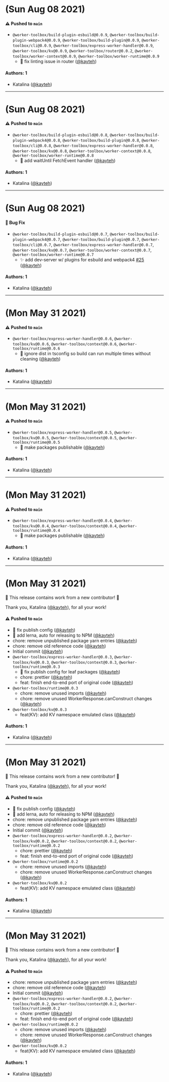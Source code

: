 # (Sun Aug 08 2021)

#### ⚠️ Pushed to `main`

- `@worker-toolbox/build-plugin-esbuild@0.0.9`, `@worker-toolbox/build-plugin-webpack4@0.0.9`, `@worker-toolbox/build-plugin@0.0.9`, `@worker-toolbox/cli@0.0.9`, `@worker-toolbox/express-worker-handler@0.0.9`, `@worker-toolbox/kv@0.0.9`, `@worker-toolbox/router@0.0.2`, `@worker-toolbox/worker-context@0.0.9`, `@worker-toolbox/worker-runtime@0.0.9`
  - 💚 fix linting issue in router ([@kayteh](https://github.com/kayteh))

#### Authors: 1

- Katalina ([@kayteh](https://github.com/kayteh))

---

# (Sun Aug 08 2021)

#### ⚠️ Pushed to `main`

- `@worker-toolbox/build-plugin-esbuild@0.0.8`, `@worker-toolbox/build-plugin-webpack4@0.0.8`, `@worker-toolbox/build-plugin@0.0.8`, `@worker-toolbox/cli@0.0.8`, `@worker-toolbox/express-worker-handler@0.0.8`, `@worker-toolbox/kv@0.0.8`, `@worker-toolbox/worker-context@0.0.8`, `@worker-toolbox/worker-runtime@0.0.8`
  - 👔 add waitUntil FetchEvent handler ([@kayteh](https://github.com/kayteh))

#### Authors: 1

- Katalina ([@kayteh](https://github.com/kayteh))

---

# (Sun Aug 08 2021)

#### 🐛 Bug Fix

- `@worker-toolbox/build-plugin-esbuild@0.0.7`, `@worker-toolbox/build-plugin-webpack4@0.0.7`, `@worker-toolbox/build-plugin@0.0.7`, `@worker-toolbox/cli@0.0.7`, `@worker-toolbox/express-worker-handler@0.0.7`, `@worker-toolbox/kv@0.0.7`, `@worker-toolbox/worker-context@0.0.7`, `@worker-toolbox/worker-runtime@0.0.7`
  - ✨ add dev-server w/ plugins for esbuild and webpack4 [#25](https://github.com/kayteh/worker-toolbox/pull/25) ([@kayteh](https://github.com/kayteh))

#### Authors: 1

- Katalina ([@kayteh](https://github.com/kayteh))

---

# (Mon May 31 2021)

#### ⚠️ Pushed to `main`

- `@worker-toolbox/express-worker-handler@0.0.6`, `@worker-toolbox/kv@0.0.6`, `@worker-toolbox/context@0.0.6`, `@worker-toolbox/runtime@0.0.6`
  - 💚 ignore dist in tsconfig so build can run multiple times without cleaning ([@kayteh](https://github.com/kayteh))

#### Authors: 1

- Katalina ([@kayteh](https://github.com/kayteh))

---

# (Mon May 31 2021)

#### ⚠️ Pushed to `main`

- `@worker-toolbox/express-worker-handler@0.0.5`, `@worker-toolbox/kv@0.0.5`, `@worker-toolbox/context@0.0.5`, `@worker-toolbox/runtime@0.0.5`
  - 👷 make packages publishable ([@kayteh](https://github.com/kayteh))

#### Authors: 1

- Katalina ([@kayteh](https://github.com/kayteh))

---

# (Mon May 31 2021)

#### ⚠️ Pushed to `main`

- `@worker-toolbox/express-worker-handler@0.0.4`, `@worker-toolbox/kv@0.0.4`, `@worker-toolbox/context@0.0.4`, `@worker-toolbox/runtime@0.0.4`
  - 👷 make packages publishable ([@kayteh](https://github.com/kayteh))

#### Authors: 1

- Katalina ([@kayteh](https://github.com/kayteh))

---

# (Mon May 31 2021)

:tada: This release contains work from a new contributor! :tada:

Thank you, Katalina ([@kayteh](https://github.com/kayteh)), for all your work!

#### ⚠️ Pushed to `main`

- 🔧 fix publish config ([@kayteh](https://github.com/kayteh))
- :hammer: add lerna, auto for releasing to NPM ([@kayteh](https://github.com/kayteh))
- chore: remove unpublished package yarn entries ([@kayteh](https://github.com/kayteh))
- chore: remove old reference code ([@kayteh](https://github.com/kayteh))
- Initial commit ([@kayteh](https://github.com/kayteh))
- `@worker-toolbox/express-worker-handler@0.0.3`, `@worker-toolbox/kv@0.0.3`, `@worker-toolbox/context@0.0.3`, `@worker-toolbox/runtime@0.0.3`
  - 🔧 fix publish config for leaf packages ([@kayteh](https://github.com/kayteh))
  - chore: prettier ([@kayteh](https://github.com/kayteh))
  - feat: finish end-to-end port of original code ([@kayteh](https://github.com/kayteh))
- `@worker-toolbox/runtime@0.0.3`
  - chore: remove unused imports ([@kayteh](https://github.com/kayteh))
  - chore: remove unused WorkerResponse.canConstruct changes ([@kayteh](https://github.com/kayteh))
- `@worker-toolbox/kv@0.0.3`
  - feat(KV): add KV namespace emulated class ([@kayteh](https://github.com/kayteh))

#### Authors: 1

- Katalina ([@kayteh](https://github.com/kayteh))

---

# (Mon May 31 2021)

:tada: This release contains work from a new contributor! :tada:

Thank you, Katalina ([@kayteh](https://github.com/kayteh)), for all your work!

#### ⚠️ Pushed to `main`

- 🔧 fix publish config ([@kayteh](https://github.com/kayteh))
- :hammer: add lerna, auto for releasing to NPM ([@kayteh](https://github.com/kayteh))
- chore: remove unpublished package yarn entries ([@kayteh](https://github.com/kayteh))
- chore: remove old reference code ([@kayteh](https://github.com/kayteh))
- Initial commit ([@kayteh](https://github.com/kayteh))
- `@worker-toolbox/express-worker-handler@0.0.2`, `@worker-toolbox/kv@0.0.2`, `@worker-toolbox/context@0.0.2`, `@worker-toolbox/runtime@0.0.2`
  - chore: prettier ([@kayteh](https://github.com/kayteh))
  - feat: finish end-to-end port of original code ([@kayteh](https://github.com/kayteh))
- `@worker-toolbox/runtime@0.0.2`
  - chore: remove unused imports ([@kayteh](https://github.com/kayteh))
  - chore: remove unused WorkerResponse.canConstruct changes ([@kayteh](https://github.com/kayteh))
- `@worker-toolbox/kv@0.0.2`
  - feat(KV): add KV namespace emulated class ([@kayteh](https://github.com/kayteh))

#### Authors: 1

- Katalina ([@kayteh](https://github.com/kayteh))

---

# (Mon May 31 2021)

:tada: This release contains work from a new contributor! :tada:

Thank you, Katalina ([@kayteh](https://github.com/kayteh)), for all your work!

#### ⚠️ Pushed to `main`

- chore: remove unpublished package yarn entries ([@kayteh](https://github.com/kayteh))
- chore: remove old reference code ([@kayteh](https://github.com/kayteh))
- Initial commit ([@kayteh](https://github.com/kayteh))
- `@worker-toolbox/express-worker-handler@0.0.2`, `@worker-toolbox/kv@0.0.2`, `@worker-toolbox/context@0.0.2`, `@worker-toolbox/runtime@0.0.2`
  - chore: prettier ([@kayteh](https://github.com/kayteh))
  - feat: finish end-to-end port of original code ([@kayteh](https://github.com/kayteh))
- `@worker-toolbox/runtime@0.0.2`
  - chore: remove unused imports ([@kayteh](https://github.com/kayteh))
  - chore: remove unused WorkerResponse.canConstruct changes ([@kayteh](https://github.com/kayteh))
- `@worker-toolbox/kv@0.0.2`
  - feat(KV): add KV namespace emulated class ([@kayteh](https://github.com/kayteh))

#### Authors: 1

- Katalina ([@kayteh](https://github.com/kayteh))
